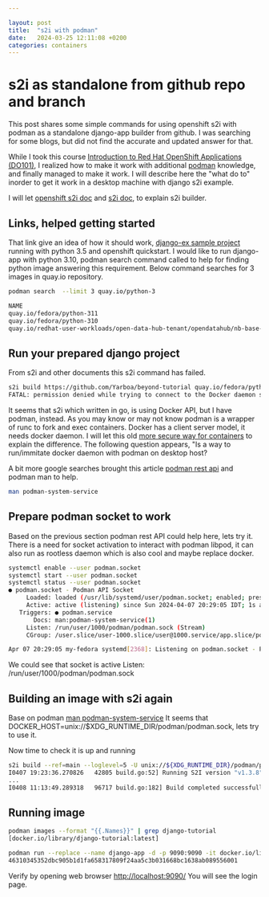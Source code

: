 ```yaml
---

layout: post
title:  "s2i with podman"
date:   2024-03-25 12:11:08 +0200
categories: containers
---
```


# s2i as standalone from github repo and branch

This post shares some simple commands for using openshift s2i with podman
as a standalone django-app builder from github.
I was searching for some blogs, but did not find the accurate and updated
answer for that.

While I took this course
[Introduction to Red Hat OpenShift Applications (DO101)][1],
I realized how to make it work with additional [podman][3] knowledge,
and finally managed to make it work.
I will describe here the "what do to" inorder to get it work in a desktop
machine with django s2i example.

I will let [openshift s2i doc][2] and [s2i doc][3], to explain s2i builder.

## Links, helped getting started

That link give an idea of how it should work, [django-ex sample project][5]
running with python 3.5 and openshift quickstart.
I would like to run django-app with python 3.10,
podman search command called to help for finding python image answering
this requirement.
Below command searches for 3 images in quay.io repository.

```bash
podman search  --limit 3 quay.io/python-3

NAME                                                                                    DESCRIPTION
quay.io/fedora/python-311
quay.io/fedora/python-310
quay.io/redhat-user-workloads/open-data-hub-tenant/opendatahub/nb-base-ubi9-python-3-9  AppStudio repository for the use
```

## Run your prepared django project

From s2i and other documents this s2i command has failed.

```bash
s2i build https://github.com/Yarboa/beyond-tutorial quay.io/fedora/python-310 django-tutorial
FATAL: permission denied while trying to connect to the Docker daemon socket at unix:///var/run/docker.sock: Get "http://%2Fvar%2Frun%2Fdocker.sock/v1.43/version": dial unix /var/run/docker.sock: connect: permission denied
```

It seems that s2i which written in go, is using Docker API, but I have podman, instead.
As you may know or may not know podman is a wrapper of runc to fork and exec containers.
Docker has a client server model, it needs docker daemon.
I will let this old [more secure way for containers][6] to explain the difference.
The following question appears,
"Is a way to run/immitate docker daemon with podman on desktop host?

A bit more google searches brought this article [podman rest api][7]
and podman man to help.

```bash
man podman-system-service
```

## Prepare podman socket to work

Based on the previous section podman rest API could help here, lets try it.
There is a need for socket activation to interact with podman libpod,
it can also run as rootless daemon which is also cool and maybe replace docker.

``` bash
systemctl enable --user podman.socket
systemctl start --user podman.socket
systemctl status --user podman.socket
● podman.socket - Podman API Socket
     Loaded: loaded (/usr/lib/systemd/user/podman.socket; enabled; preset: disabled)
     Active: active (listening) since Sun 2024-04-07 20:29:05 IDT; 1s ago
   Triggers: ● podman.service
       Docs: man:podman-system-service(1)
     Listen: /run/user/1000/podman/podman.sock (Stream)
     CGroup: /user.slice/user-1000.slice/user@1000.service/app.slice/podman.socket

Apr 07 20:29:05 my-fedora systemd[2368]: Listening on podman.socket - Podman API Socket.
```

We could see that socket is active
Listen: /run/user/1000/podman/podman.sock

## Building an image with s2i again

Base on podman [man podman-system-service][8] It seems that
DOCKER_HOST=unix://$XDG_RUNTIME_DIR/podman/podman.sock, lets try to use it.

Now time to check it is up and running

``` bash
s2i build --ref=main --loglevel=5 -U unix://${XDG_RUNTIME_DIR}/podman/podman.sock https://github.com/Yarboa/beyond-tutorial quay.io/fedora/python-310 django-tutorial
I0407 19:23:36.270826   42805 build.go:52] Running S2I version "v1.3.8"
...
I0408 11:13:49.289318   96717 build.go:182] Build completed successfully
```

## Running image

```bash
podman images --format "{{.Names}}" | grep django-tutorial
[docker.io/library/django-tutorial:latest]

podman run --replace --name django-app -d -p 9090:9090 -it docker.io/library/django-tutorial bash -c "pip install django; python manage.py migrate; setsid python manage.py runserver 0.0.0.0:9090 > runserver.log"
46310345352dbc905b1d1fa658317809f24aa5c3b031668bc1638ab089556001

```

Verify by opening web browser <http://localhost:9090/>
You will see the login page.

[1]: https://www.credly.com/badges/121cd37b-40a5-4bcd-8a19-b841cb055b21
[2]: https://docs.openshift.com/container-platform/3.11/architecture/core_concepts/builds_and_image_streams.html#source-build
[3]: https://github.com/openshift/source-to-image/tree/master
[4]: https://github.com/Yarboa/beyond-tutorial
[5]: https://github.com/sclorg/django-ex/tree/master
[6]: https://opensource.com/article/18/10/podman-more-secure-way-run-containers
[7]: https://www.redhat.com/sysadmin/podman-rest-api
[8]: https://docs.podman.io/en/latest/markdown/podman-system-service.1.html#examples
